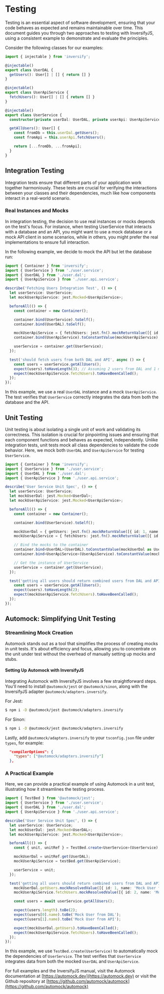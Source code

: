 # Testing

Testing is an essential aspect of software development, ensuring that your code behaves as expected and remains
maintainable over time. This document guides you through two approaches to testing with InversifyJS, using a consistent
example to demonstrate and evaluate the principles.

Consider the following classes for our examples:

```typescript
import { injectable } from 'inversify';

@injectable()
export class UserDAL {
  getUsers(): User[] | [] { return [] }
}

@injectable()
export class UserApiService {
  fetchUsers(): User[] | [] { return [] }
}

@injectable()
export class UserService {
  constructor(private userDal: UserDAL, private userApi: UserApiService) {}

  getAllUsers(): User[] {
    const fromDb = this.userDal.getUsers();
    const fromApi = this.userApi.fetchUsers();

    return [...fromDb, ...fromApi];
  }
}
```

## Integration Testing

Integration tests ensure that different parts of your application work together harmoniously. These tests are 
crucial for verifying the interactions between your classes and their dependencies, much like how components 
interact in a real-world scenario.

### Real Instances and Mocks

In integration testing, the decision to use real instances or mocks depends on the test's focus. For instance, when
testing UserService that interacts with a database and an API, you might want to use a mock database or a mock API
client in some scenarios, while in others, you might prefer the real implementations to ensure full interaction.

In the following example, we decide to mock the API but let the database run:
```typescript
import { Container } from 'inversify';
import { UserService } from './user.service';
import { UserDAL } from './user.dal';
import { UserApiService } from './user.api.service';

describe('Fetching Users Integration Test', () => {
  let userService: UserService;
  let mockUserApiService: jest.Mocked<UserApiService>;

  beforeAll(() => {
    const container = new Container();

    container.bind(UserService).toSelf();
    container.bind(UserDAL).toSelf();

    mockUserApiService = { fetchUsers: jest.fn().mockReturnValue([{ id: 1, name: 'Mock User from API' }]) };
    container.bind(UserApiService).toConstantValue(mockUserApiService);

    userService = container.get(UserService);
  });

  test('should fetch users from both DAL and API', async () => {
    const users = userService.getAllUsers();
    expect(users).toHaveLength(3); // Assuming 2 users from DAL and 1 mock user from API
    expect(mockUserApiService.fetchUsers).toHaveBeenCalled();
  });
});
```

In this example, we use a real `UserDAL` instance and a mock `UserApiService`. The test verifies that `UserService`
correctly integrates the data from both the database and the API.

## Unit Testing

Unit testing is about isolating a single unit of work and validating its correctness. This isolation is crucial for
pinpointing issues and ensuring that each component functions and behaves as expected, independently.
Unlike integration tests, unit tests mock all class dependencies to validate the code behavior. Here, we mock both
`UserDAL` and `UserApiService` for testing `UserService`.

```typescript
import { Container } from 'inversify';
import { UserService } from './user.service';
import { UserDAL } from './user.dal';
import { UserApiService } from './user.api.service';

describe('User Service Unit Spec', () => {
  let userService: UserService;
  let mockUserDal: jest.Mocked<UserDal>;
  let mockUserApiService: jest.Mocked<UserApiService>;

  beforeAll(() => {
    const container = new Container();

    container.bind(UserService).toSelf();

    mockUserDal = { getUsers: jest.fn().mockReturnValue([{ id: 1, name: 'Mock User from DB' }]) };
    mockUserApiService = { fetchUsers: jest.fn().mockReturnValue([{ id: 2, name: 'Mock User from API' }]) };

    // Bind the mocks to the container
    container.bind<UserDAL>(UserDAL).toConstantValue(mockUserDal as UserDAL);
    container.bind<UserApiService>(UserApiService).toConstantValue(mockUserApiService as UserApiService);

    // Get the instance of UserService
    userService = container.get(UserService);
  });

  test('getting all users should return combined users from DAL and API', async () => {
    const users = userService.getAllUsers();
    expect(users).toHaveLength(2);
    expect(mockUserApiService.fetchUsers).toHaveBeenCalled();
  });
});
```

## Automock: Simplifying Unit Testing

### Streamlining Mock Creation

Automock stands out as a tool that simplifies the process of creating mocks in unit tests. It's about efficiency and
focus, allowing you to concentrate on the unit under test without the overhead of manually setting up mocks and stubs.

#### Setting Up Automock with InversifyJS

Integrating Automock with InversifyJS involves a few straightforward steps. You'll need to install `@automock/jest`
or `@automock/sinon`, along with the InversifyJS adapter `@automock/adapters.inversify`.

For Jest:

```bash
$ npm i -D @automock/jest @automock/adapters.inversify
```

For Sinon:

```bash
$ npm i -D @automock/jest @automock/adapters.inversify
```

Lastly, add `@automock/adapters.inversify` to your `tsconfig.json` file under `types`, for example:

```json
  "compilerOptions": {
    "types": ["@automock/adapters.inversify"]
  },
```

### A Practical Example

Here, we can provide a practical example of using Automock in a unit test, illustrating how it streamlines the testing
process.

```typescript
import { TestBed } from '@automock/jest';
import { UserService } from './user.service';
import { UserDAL } from './user.dal';
import { UserApiService } from './user.api.service';

describe('User Service Unit Spec', () => {
  let userService: UserService;
  let mockUserDal: jest.Mocked<UserDAL>;
  let mockUserApiService: jest.Mocked<UserApiService>;

  beforeAll(() => {
    const { unit, unitRef } = TestBed.create<UserService>(UserService);

    mockUserDal = unitRef.get(UserDAL);
    mockUserApiService = testBed.get(UserApiService);

    userService = unit;
  });

  test('getting all users should return combined users from DAL and API', async () => {
    mockUserDal.getUsers.mockResolvedValue([{ id: 1, name: 'Mock User from DAL' }]);
    mockUserApiService.fetchUsers.mockResolvedValue([{ id: 2, name: 'Mock User from API' }]);

    const users = await userService.getAllUsers();

    expect(users.length).toBe(2);
    expect(users[0].name).toBe('Mock User from DAL');
    expect(users[1].name).toBe('Mock User from API');

    expect(mockUserDal.getUsers).toHaveBeenCalled();
    expect(mockUserApiService.fetchUsers).toHaveBeenCalled();
  });
});
```

In this example, we use `TestBed.create(UserService)` to automatically mock the dependencies of `UserService`. The 
test verifies that `UserService` integrates data from both the mocked `UserDAL` and `UserApiService`.

For full examples and the InversifyJS manual, visit the Automock documentation
at [https://automock.dev](https://automock.dev) or visit the Github repository at [https://github.com/automock/automock](https://github.com/automock/automock)
